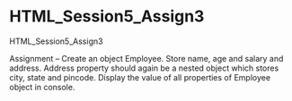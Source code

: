 # HTML_Session5_Assign3
HTML_Session5_Assign3

Assignment – Create an object Employee. Store name, age and salary and address. Address property should again be a nested object which stores city, state and pincode. Display the value of all properties of Employee object in console.
